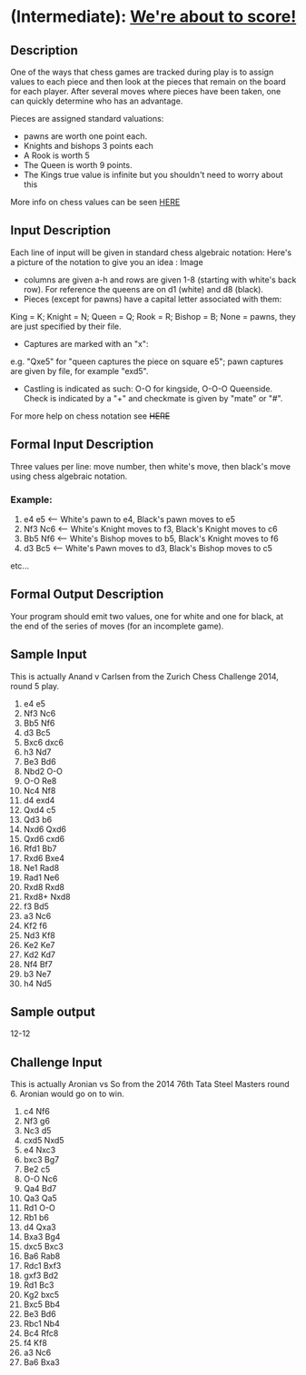 # (Intermediate): [We're about to score!](https://www.reddit.com/r/dailyprogrammer/comments/21ejqz/2632014_challenge_155_intermediate_were_about_to/)

## Description

One of the ways that chess games are tracked during play is to assign values to each piece and then look at the pieces that remain on the board for each player. After several moves where pieces have been taken, one can quickly determine who has an advantage.

Pieces are assigned standard valuations:
* pawns are worth one point each.
* Knights and bishops 3 points each
* A Rook is worth 5
* The Queen is worth 9 points.
* The Kings true value is infinite but you shouldn't need to worry about this

More info on chess values can be seen [HERE](https://en.wikipedia.org/wiki/Chess_piece_relative_value)

## Input Description

Each line of input will be given in standard chess algebraic notation:
Here's a picture of the notation to give you an idea : Image
* columns are given a-h and rows are given 1-8 (starting with white's back row). For reference the queens are on d1 (white) and d8 (black).
* Pieces (except for pawns) have a capital letter associated with them:

King = K; Knight = N; Queen = Q; Rook = R; Bishop = B; None = pawns, they are just specified by their file.
* Captures are marked with an "x":

e.g. "Qxe5" for "queen captures the piece on square e5"; pawn captures are given by file, for example "exd5".
* Castling is indicated as such: O-O for kingside, O-O-O Queenside. Check is indicated by a "+" and checkmate is given by "mate" or "#".

For more help on chess notation see ~~HERE~~

## Formal Input Description

Three values per line: move number, then white's move, then black's move using chess algebraic notation.

### Example:

1. e4 e5 <-- White's pawn to e4, Black's pawn moves to e5
1. Nf3 Nc6 <-- White's Knight moves to f3, Black's Knight moves to c6
1. Bb5 Nf6 <-- White's Bishop moves to b5, Black's Knight moves to f6
1. d3 Bc5 <-- White's Pawn moves to d3, Black's Bishop moves to c5

etc...

## Formal Output Description

Your program should emit two values, one for white and one for black, at the end of the series of moves (for an incomplete game).

## Sample Input

This is actually Anand v Carlsen from the Zurich Chess Challenge 2014, round 5 play.
1. e4 e5
1. Nf3 Nc6
1. Bb5 Nf6
1. d3 Bc5
1. Bxc6 dxc6
1. h3 Nd7
1. Be3 Bd6
1. Nbd2 O-O
1. O-O Re8
1. Nc4 Nf8
1. d4 exd4
1. Qxd4 c5
1. Qd3 b6
1. Nxd6 Qxd6
1. Qxd6 cxd6
1. Rfd1 Bb7
1. Rxd6 Bxe4
1. Ne1 Rad8
1. Rad1 Ne6
1. Rxd8 Rxd8
1. Rxd8+ Nxd8
1. f3 Bd5
1. a3 Nc6
1. Kf2 f6
1. Nd3 Kf8
1. Ke2 Ke7
1. Kd2 Kd7
1. Nf4 Bf7
1. b3 Ne7
1. h4 Nd5

## Sample output

12-12

## Challenge Input

This is actually Aronian vs So from the 2014 76th Tata Steel Masters round 6. Aronian would go on to win.
1. c4 Nf6
1. Nf3 g6
1. Nc3 d5
1. cxd5 Nxd5
1. e4 Nxc3
1. bxc3 Bg7
1. Be2 c5
1. O-O Nc6
1. Qa4 Bd7
1. Qa3 Qa5
1. Rd1 O-O
1. Rb1 b6
1. d4 Qxa3
1. Bxa3 Bg4
1. dxc5 Bxc3
1. Ba6 Rab8
1. Rdc1 Bxf3
1. gxf3 Bd2
1. Rd1 Bc3
1. Kg2 bxc5
1. Bxc5 Bb4
1. Be3 Bd6
1. Rbc1 Nb4
1. Bc4 Rfc8
1. f4 Kf8
1. a3 Nc6
1. Ba6 Bxa3